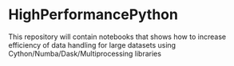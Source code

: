 # HighPerformancePython
This repository will contain notebooks that shows how to increase efficiency of data handling for large datasets using Cython/Numba/Dask/Multiprocessing libraries
